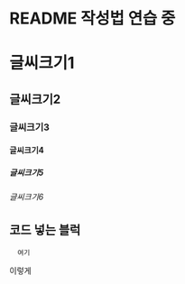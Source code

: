 # README 작성법 연습 중

# 글씨크기1
## 글씨크기2
### 글씨크기3
#### 글씨크기4
##### 글씨크기5
###### 글씨크기6

## 코드 넣는 블럭
```
  여기
```
이렇게
